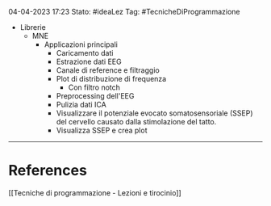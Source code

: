 04-04-2023 17:23
Stato: #ideaLez 
Tag: #TecnicheDiProgrammazione 

- Librerie
	- MNE
		- Applicazioni principali
			- Caricamento dati
			- Estrazione dati EEG
			- Canale di reference e filtraggio
			- Plot di distribuzione di frequenza
				- Con filtro notch
			- Preprocessing dell'EEG
			- Pulizia dati ICA
			- Visualizzare il potenziale evocato somatosensoriale (SSEP) del cervello causato dalla stimolazione del tatto.
			- Visualizza SSEP e crea plot
---
# References 
[[Tecniche di programmazione - Lezioni e tirocinio]]
